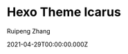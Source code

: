 ---
title: Hexo Theme Icarus
github: https://github.com/ppoffice/hexo-theme-icarus
demo: https://ppoffice.github.io/hexo-theme-icarus/
license: MIT
author: Ruipeng Zhang
author_link: ''
author_twitter: ''
date: 2021-04-29T00:00:00.000Z
ssg:
  - Hexo
cms: null
css: null
category: null
description: A simple, delicate, and modern theme for the static site generator Hexo.
draft: true
publish_date: '2015-03-19T14:24:24Z'
update_date: '2022-10-01T02:54:48Z'
github_star: 5595
github_fork: 1466
---
